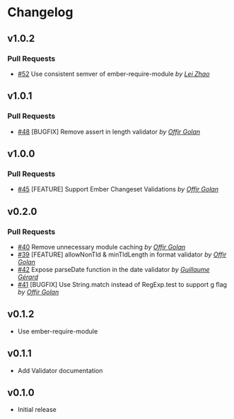 Changelog
=========

## v1.0.2

### Pull Requests

- [#52](https://github.com/offirgolan/ember-validators/pull/52)  Use consistent semver of ember-require-module  *by [Lei Zhao](https://github.com/leizhao4)*

## v1.0.1

### Pull Requests

- [#48](https://github.com/offirgolan/ember-validators/pull/48)  [BUGFIX] Remove assert in length validator  *by [Offir Golan](https://github.com/offirgolan)*

## v1.0.0

### Pull Requests

- [#45](https://github.com/offirgolan/ember-validators/pull/45)  [FEATURE] Support Ember Changeset Validations  *by [Offir Golan](https://github.com/offirgolan)*

## v0.2.0

### Pull Requests

- [#40](https://github.com/offirgolan/ember-validators/pull/40)  Remove unnecessary module caching  *by [Offir Golan](https://github.com/offirgolan)*
- [#39](https://github.com/offirgolan/ember-validators/pull/39)  [FEATURE] allowNonTld & minTldLength in format validator  *by [Offir Golan](https://github.com/offirgolan)*
- [#42](https://github.com/offirgolan/ember-validators/pull/42)  Expose parseDate function in the date validator  *by [Guillaume Gérard](https://github.com/GreatWizard)*
- [#41](https://github.com/offirgolan/ember-validators/pull/41)  [BUGFIX] Use String.match instead of RegExp.test to support g flag  *by [Offir Golan](https://github.com/offirgolan)*

## v0.1.2

- Use ember-require-module

## v0.1.1

- Add Validator documentation

## v0.1.0

  - Initial release
